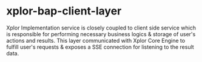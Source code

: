 # xplor-bap-client-layer
Xplor Implementation service is closely coupled to client side service which is responsible for performing necessary business logics &amp; storage of user's actions and results. This layer communicated with Xplor Core Engine to fulfill user's requests &amp; exposes a SSE connection for listening to the result data.
